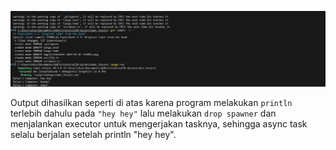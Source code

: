![alt text](<img/Screenshot 2024-05-07 142759.png>)

Output dihasilkan seperti di atas karena program melakukan `println` terlebih dahulu pada `"hey hey"` lalu melakukan `drop spawner` dan menjalankan executor untuk mengerjakan tasknya, sehingga async task selalu berjalan setelah println "hey hey".